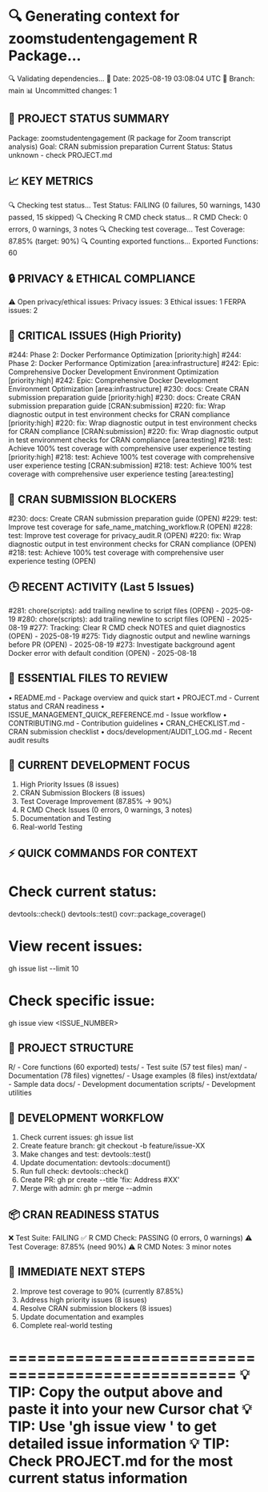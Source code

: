 🔍 Generating context for zoomstudentengagement R Package...
==================================================
🔍 Validating dependencies...
📅 Date: 2025-08-19 03:08:04 UTC
🌿 Branch: main
📊 Uncommitted changes: 1

🎯 PROJECT STATUS SUMMARY
------------------------
Package: zoomstudentengagement (R package for Zoom transcript analysis)
Goal: CRAN submission preparation
Current Status: Status unknown - check PROJECT.md

📈 KEY METRICS
-------------
🔍 Checking test status...
Test Status: FAILING (0 failures, 50 warnings, 1430 passed, 15 skipped)
🔍 Checking R CMD check status...
R CMD Check: 0 errors, 0 warnings, 3 notes
🔍 Checking test coverage...
Test Coverage: 87.85% (target: 90%)
🔍 Counting exported functions...
Exported Functions: 60

🔒 PRIVACY & ETHICAL COMPLIANCE
-----------------------------
⚠️  Open privacy/ethical issues:
   Privacy issues: 3
   Ethical issues: 1
   FERPA issues: 2

🚨 CRITICAL ISSUES (High Priority)
--------------------------------
#244: Phase 2: Docker Performance Optimization [priority:high]
#244: Phase 2: Docker Performance Optimization [area:infrastructure]
#242: Epic: Comprehensive Docker Development Environment Optimization [priority:high]
#242: Epic: Comprehensive Docker Development Environment Optimization [area:infrastructure]
#230: docs: Create CRAN submission preparation guide [priority:high]
#230: docs: Create CRAN submission preparation guide [CRAN:submission]
#220: fix: Wrap diagnostic output in test environment checks for CRAN compliance [priority:high]
#220: fix: Wrap diagnostic output in test environment checks for CRAN compliance [CRAN:submission]
#220: fix: Wrap diagnostic output in test environment checks for CRAN compliance [area:testing]
#218: test: Achieve 100% test coverage with comprehensive user experience testing [priority:high]
#218: test: Achieve 100% test coverage with comprehensive user experience testing [CRAN:submission]
#218: test: Achieve 100% test coverage with comprehensive user experience testing [area:testing]

🎯 CRAN SUBMISSION BLOCKERS
--------------------------
#230: docs: Create CRAN submission preparation guide (OPEN)
#229: test: Improve test coverage for safe_name_matching_workflow.R (OPEN)
#228: test: Improve test coverage for privacy_audit.R (OPEN)
#220: fix: Wrap diagnostic output in test environment checks for CRAN compliance (OPEN)
#218: test: Achieve 100% test coverage with comprehensive user experience testing (OPEN)

🕒 RECENT ACTIVITY (Last 5 Issues)
--------------------------------
#281: chore(scripts): add trailing newline to script files (OPEN) - 2025-08-19
#280: chore(scripts): add trailing newline to script files (OPEN) - 2025-08-19
#277: Tracking: Clear R CMD check NOTES and quiet diagnostics (OPEN) - 2025-08-19
#275: Tidy diagnostic output and newline warnings before PR (OPEN) - 2025-08-19
#273: Investigate background agent Docker error with default condition (OPEN) - 2025-08-18

📁 ESSENTIAL FILES TO REVIEW
---------------------------
• README.md - Package overview and quick start
• PROJECT.md - Current status and CRAN readiness
• ISSUE_MANAGEMENT_QUICK_REFERENCE.md - Issue workflow
• CONTRIBUTING.md - Contribution guidelines
• CRAN_CHECKLIST.md - CRAN submission checklist
• docs/development/AUDIT_LOG.md - Recent audit results

🎯 CURRENT DEVELOPMENT FOCUS
---------------------------
1. High Priority Issues (8 issues)
2. CRAN Submission Blockers (8 issues)
3. Test Coverage Improvement (87.85% → 90%)
4. R CMD Check Issues (0 errors, 0 warnings, 3 notes)
5. Documentation and Testing
6. Real-world Testing

⚡ QUICK COMMANDS FOR CONTEXT
---------------------------
# Check current status:
devtools::check()
devtools::test()
covr::package_coverage()

# View recent issues:
gh issue list --limit 10

# Check specific issue:
gh issue view <ISSUE_NUMBER>

📂 PROJECT STRUCTURE
-------------------
R/ - Core functions (60 exported)
tests/ - Test suite (57 test files)
man/ - Documentation (78 files)
vignettes/ - Usage examples (8 files)
inst/extdata/ - Sample data
docs/ - Development documentation
scripts/ - Development utilities

🔄 DEVELOPMENT WORKFLOW
---------------------
1. Check current issues: gh issue list
2. Create feature branch: git checkout -b feature/issue-XX
3. Make changes and test: devtools::test()
4. Update documentation: devtools::document()
5. Run full check: devtools::check()
6. Create PR: gh pr create --title 'fix: Address #XX'
7. Merge with admin: gh pr merge --admin

📦 CRAN READINESS STATUS
----------------------
❌ Test Suite: FAILING
✅ R CMD Check: PASSING (0 errors, 0 warnings)
⚠️  Test Coverage: 87.85% (need 90%)
⚠️  R CMD Notes: 3 minor notes

🎯 IMMEDIATE NEXT STEPS
---------------------
2. Improve test coverage to 90% (currently 87.85%)
3. Address high priority issues (8 issues)
4. Resolve CRAN submission blockers (8 issues)
5. Update documentation and examples
6. Complete real-world testing

==================================================
💡 TIP: Copy the output above and paste it into your new Cursor chat
💡 TIP: Use 'gh issue view <NUMBER>' to get detailed issue information
💡 TIP: Check PROJECT.md for the most current status information
==================================================
